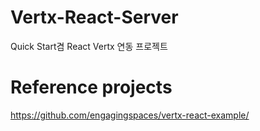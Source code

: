 # Vertx-React-Server
Quick Start겸 React Vertx 연동 프로젝트

# Reference projects
https://github.com/engagingspaces/vertx-react-example/
